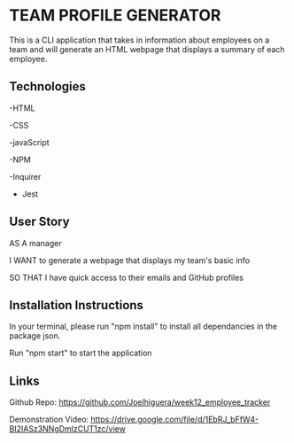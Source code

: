 # TEAM PROFILE GENERATOR 
This is a CLI application that takes in information about employees on a team and will generate an HTML webpage that displays a summary of each employee.

## Technologies 
-HTML

-CSS

-javaScript

-NPM 

-Inquirer 

- Jest

## User Story
AS A manager

I WANT to generate a webpage that displays my team's basic info

SO THAT I have quick access to their emails and GitHub profiles

## Installation Instructions
In your terminal, please run "npm install" to install all dependancies in the package json. 

Run "npm start" to start the application

## Links
Github Repo: https://github.com/Joelhiguera/week12_employee_tracker

Demonstration Video: https://drive.google.com/file/d/1EbRJ_bFfW4-BI2IASz3NNgDmlzCUT1zc/view


